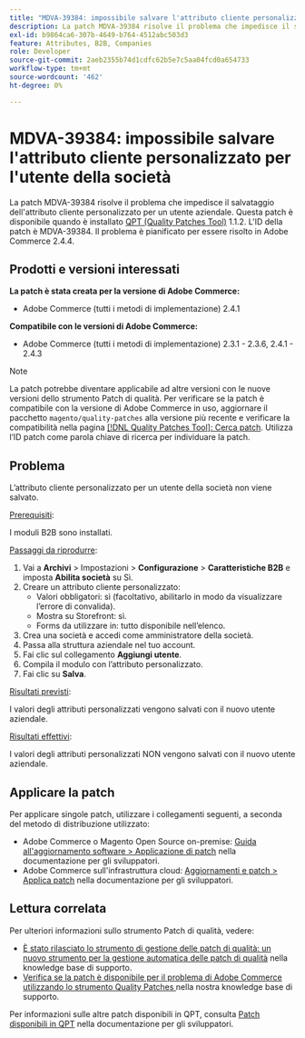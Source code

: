 ```yaml
---
title: "MDVA-39384: impossibile salvare l'attributo cliente personalizzato per l'utente della società"
description: La patch MDVA-39384 risolve il problema che impedisce il salvataggio dell'attributo cliente personalizzato per un utente aziendale. Questa patch è disponibile quando è installato [Quality Patches Tool (QPT)](/help/announcements/adobe-commerce-announcements/magento-quality-patches-released-new-tool-to-self-serve-quality-patches.md) 1.1.2. L'ID della patch è MDVA-39384. Il problema è pianificato per essere risolto in Adobe Commerce 2.4.4.
exl-id: b9864ca6-307b-4649-b764-4512abc503d3
feature: Attributes, B2B, Companies
role: Developer
source-git-commit: 2aeb2355b74d1cdfc62b5e7c5aa04fcd0a654733
workflow-type: tm+mt
source-wordcount: '462'
ht-degree: 0%

---
```


# MDVA-39384: impossibile salvare l&#39;attributo cliente personalizzato per l&#39;utente della società

La patch MDVA-39384 risolve il problema che impedisce il salvataggio dell&#39;attributo cliente personalizzato per un utente aziendale. Questa patch è disponibile quando è installato [QPT (Quality Patches Tool)](/help/announcements/adobe-commerce-announcements/magento-quality-patches-released-new-tool-to-self-serve-quality-patches.md) 1.1.2. L&#39;ID della patch è MDVA-39384. Il problema è pianificato per essere risolto in Adobe Commerce 2.4.4.

## Prodotti e versioni interessati

**La patch è stata creata per la versione di Adobe Commerce:**

* Adobe Commerce (tutti i metodi di implementazione) 2.4.1

**Compatibile con le versioni di Adobe Commerce:**

* Adobe Commerce (tutti i metodi di implementazione) 2.3.1 - 2.3.6, 2.4.1 - 2.4.3

>[!NOTE]
>
>La patch potrebbe diventare applicabile ad altre versioni con le nuove versioni dello strumento Patch di qualità. Per verificare se la patch è compatibile con la versione di Adobe Commerce in uso, aggiornare il pacchetto `magento/quality-patches` alla versione più recente e verificare la compatibilità nella pagina [[!DNL Quality Patches Tool]: Cerca patch](https://experienceleague.adobe.com/tools/commerce-quality-patches/index.html). Utilizza l’ID patch come parola chiave di ricerca per individuare la patch.

## Problema

L’attributo cliente personalizzato per un utente della società non viene salvato.

<u>Prerequisiti</u>:

I moduli B2B sono installati.

<u>Passaggi da riprodurre</u>:

1. Vai a **Archivi** > Impostazioni > **Configurazione** > **Caratteristiche B2B** e imposta **Abilita società** su Sì.
1. Creare un attributo cliente personalizzato:
   * Valori obbligatori: sì (facoltativo, abilitarlo in modo da visualizzare l’errore di convalida).
   * Mostra su Storefront: sì.
   * Forms da utilizzare in: tutto disponibile nell’elenco.
1. Crea una società e accedi come amministratore della società.
1. Passa alla struttura aziendale nel tuo account.
1. Fai clic sul collegamento **Aggiungi utente**.
1. Compila il modulo con l’attributo personalizzato.
1. Fai clic su **Salva**.

<u>Risultati previsti</u>:

I valori degli attributi personalizzati vengono salvati con il nuovo utente aziendale.

<u>Risultati effettivi</u>:

I valori degli attributi personalizzati NON vengono salvati con il nuovo utente aziendale.

## Applicare la patch

Per applicare singole patch, utilizzare i collegamenti seguenti, a seconda del metodo di distribuzione utilizzato:

* Adobe Commerce o Magento Open Source on-premise: [Guida all&#39;aggiornamento software > Applicazione di patch](https://experienceleague.adobe.com/en/docs/commerce-operations/tools/quality-patches-tool/usage) nella documentazione per gli sviluppatori.
* Adobe Commerce sull&#39;infrastruttura cloud: [Aggiornamenti e patch > Applica patch](https://experienceleague.adobe.com/en/docs/commerce-cloud-service/user-guide/develop/upgrade/apply-patches) nella documentazione per gli sviluppatori.

## Lettura correlata

Per ulteriori informazioni sullo strumento Patch di qualità, vedere:

* [È stato rilasciato lo strumento di gestione delle patch di qualità: un nuovo strumento per la gestione automatica delle patch di qualità](/help/announcements/adobe-commerce-announcements/magento-quality-patches-released-new-tool-to-self-serve-quality-patches.md) nella knowledge base di supporto.
* [Verifica se la patch è disponibile per il problema di Adobe Commerce utilizzando lo strumento Quality Patches ](/help/support-tools/patches-available-in-qpt-tool/check-patch-for-magento-issue-with-magento-quality-patches.md) nella nostra knowledge base di supporto.

Per informazioni sulle altre patch disponibili in QPT, consulta [Patch disponibili in QPT](https://experienceleague.adobe.com/tools/commerce-quality-patches/index.html) nella documentazione per gli sviluppatori.
